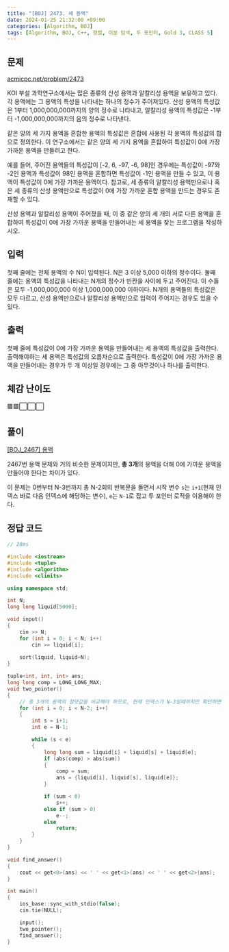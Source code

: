 ```yaml
---
title: "[BOJ] 2473. 세 용액"
date: 2024-01-25 21:32:00 +09:00
categories: [Algorithm, BOJ]
tags: [Algorithm, BOJ, C++, 정렬, 이분 탐색, 두 포인터, Gold 3, CLASS 5]
---
```

## **문제**
[acmicpc.net/problem/2473](https://www.acmicpc.net/problem/2473)

KOI 부설 과학연구소에서는 많은 종류의 산성 용액과 알칼리성 용액을 보유하고 있다. 각 용액에는 그 용액의 특성을 나타내는 하나의 정수가 주어져있다.  산성 용액의 특성값은 1부터 1,000,000,000까지의 양의 정수로 나타내고, 알칼리성 용액의 특성값은 -1부터 -1,000,000,000까지의 음의 정수로 나타낸다.

같은 양의 세 가지 용액을 혼합한 용액의 특성값은 혼합에 사용된 각 용액의 특성값의 합으로 정의한다. 이 연구소에서는 같은 양의 세 가지 용액을 혼합하여 특성값이 0에 가장 가까운 용액을 만들려고 한다. 

예를 들어, 주어진 용액들의 특성값이 [-2, 6, -97, -6, 98]인 경우에는 특성값이 -97와 -2인 용액과 특성값이 98인 용액을 혼합하면 특성값이 -1인 용액을 만들 수 있고, 이 용액이 특성값이 0에 가장 가까운 용액이다. 참고로, 세 종류의 알칼리성 용액만으로나 혹은 세 종류의 산성 용액만으로 특성값이 0에 가장 가까운 혼합 용액을 만드는 경우도 존재할 수 있다.

산성 용액과 알칼리성 용액이 주어졌을 때, 이 중 같은 양의 세 개의 서로 다른 용액을 혼합하여 특성값이 0에 가장 가까운 용액을 만들어내는 세 용액을 찾는 프로그램을 작성하시오.
<br>

## **입력**
첫째 줄에는 전체 용액의 수 N이 입력된다. N은 3 이상 5,000 이하의 정수이다. 둘째 줄에는 용액의 특성값을 나타내는 N개의 정수가 빈칸을 사이에 두고 주어진다. 이 수들은 모두 -1,000,000,000 이상 1,000,000,000 이하이다. N개의 용액들의 특성값은 모두 다르고, 산성 용액만으로나 알칼리성 용액만으로 입력이 주어지는 경우도 있을 수 있다.
<br>

## **출력**
첫째 줄에 특성값이 0에 가장 가까운 용액을 만들어내는 세 용액의 특성값을 출력한다. 출력해야하는 세 용액은 특성값의 오름차순으로 출력한다. 특성값이 0에 가장 가까운 용액을 만들어내는 경우가 두 개 이상일 경우에는 그 중 아무것이나 하나를 출력한다.
<br>

## **체감 난이도**
🟩🟩⬜⬜⬜
<br>

## **풀이**
[[BOJ_2467] 용액](https://www.acmicpc.net/problem/2473)
<br>

2467번 용액 문제와 거의 비슷한 문제이지만, **총 3개**의 용액을 더해 0에 가까운 용액을 만들어야 한다는 차이가 있다.

이 문제는 0번부터 N-3번까지 총 N-2회의 반복문을 돌면서 시작 변수 `s`는 `i+1`(현재 인덱스 바로 다음 인덱스에 해당하는 변수), `e`는 `N-1`로 잡고 투 포인터 로직을 이용해야 한다.
<br>

## **정답 코드**
```c++
// 28ms

#include <iostream>
#include <tuple>
#include <algorithm>
#include <climits>

using namespace std;

int N;
long long liquid[5000];

void input()
{
    cin >> N;
    for (int i = 0; i < N; i++)
        cin >> liquid[i];
    
    sort(liquid, liquid+N);
}

tuple<int, int, int> ans;
long long comp = LONG_LONG_MAX;
void two_pointer()
{
    // 총 3개의 용액의 절댓값을 비교해야 하므로, 현재 인덱스가 N-3일때까지만 확인하면 된다.
    for (int i = 0; i < N-2; i++)
    {
        int s = i+1;
        int e = N-1;

        while (s < e)
        {
            long long sum = liquid[i] + liquid[s] + liquid[e];
            if (abs(comp) > abs(sum))
            {
                comp = sum;
                ans = {liquid[i], liquid[s], liquid[e]};
            }

            if (sum < 0)
                s++;
            else if (sum > 0)
                e--;
            else
                return;
        }
    }
}

void find_answer()
{
    cout << get<0>(ans) << ' ' << get<1>(ans) << ' ' << get<2>(ans);
}

int main()
{
    ios_base::sync_with_stdio(false);
    cin.tie(NULL);

    input();
    two_pointer();
    find_answer();
}
```